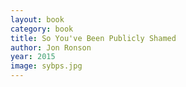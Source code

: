 ```yaml
---
layout: book
category: book
title: So You've Been Publicly Shamed
author: Jon Ronson
year: 2015
image: sybps.jpg
---
```

